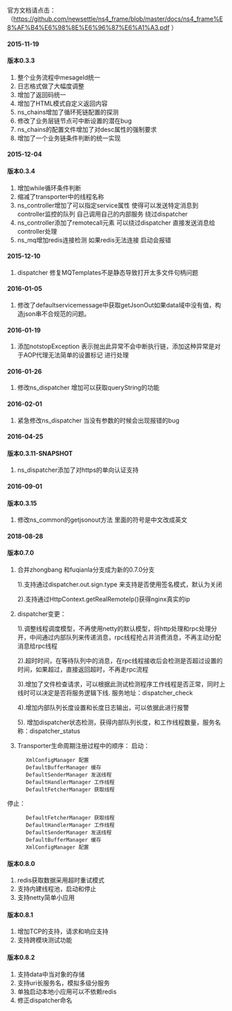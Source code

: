 官方文档请点击：
（https://github.com/newsettle/ns4_frame/blob/master/docs/ns4_frame%E8%AF%B4%E6%98%8E%E6%96%87%E6%A1%A3.pdf ）
#### 2015-11-19
 #### 版本0.3.3
1. 整个业务流程中mesageId统一
2. 日志格式做了大幅度调整
3. 增加了返回码统一
4. 增加了HTML模式自定义返回内容
5. ns_chains增加了循环死链配置的探测
6. 修改了业务层链节点可中断设置的潜在bug
7. ns_chains的配置文件增加了对desc属性的强制要求
8. 增加了一个业务链条件判断的统一实现

 #### 2015-12-04
 #### 版本0.3.4
1. 增加while循环条件判断
2. 缩减了transporter中的线程名称
3. ns_controller增加了可以指定service属性 使得可以发送特定消息到controller监控的队列 
	自己调用自己的内部服务 绕过dispatcher
4. ns_controller添加了remotecall元素 可以绕过dispatcher 直接发送消息给controller处理	
5. ns_mq增加redis连接检测 如果redis无法连接 启动会报错

 #### 2015-12-10
1. dispatcher 修复MQTemplates不是静态导致打开太多文件句柄问题

 #### 2016-01-05
1. 修改了defaultservicemessage中获取getJsonOut如果data域中没有值，构造json串不合规范的问题。

 #### 2016-01-19
1. 添加notstopException 表示抛出此异常不会中断执行链，添加这种异常是对于AOP代理无法简单的设置标记
进行处理

 #### 2016-01-26
1. 修改ns_dispatcher 增加可以获取queryString的功能

 #### 2016-02-01
1. 紧急修改ns_dispatcher 当没有参数的时候会出现报错的bug

 #### 2016-04-25
 #### 版本0.3.11-SNAPSHOT
1. ns_dispatcher添加了对https的单向认证支持

 #### 2016-09-01
 #### 版本0.3.15
1. 修改ns_common的getjsonout方法 里面的符号是中文改成英文

 #### 2018-08-28
 #### 版本0.7.0

1. 合并zhongbang 和fuqianla分支成为新的0.7.0分支

    1).支持通过dispatcher.out.sign.type 来支持是否使用签名模式，默认为关闭

    2).支持通过HttpContext.getRealRemoteIp()获得nginx真实的ip
2. dispatcher变更：

    1).调整线程调度模型，不再使用netty的默认模型，将http处理和rpc处理分开，中间通过内部队列来传递消息，rpc线程抢占并消费消息，不再主动分配消息给rpc线程
    
    2).超时时间，在等待队列中的消息，在rpc线程接收后会检测是否超过设置的时间，如果超过，直接返回超时，不再走rpc流程
    
    3).增加了文件检查请求，可以根据此测试检测程序工作线程是否正常，同时上线时可以决定是否将服务逻辑下线. 服务地址：dispatcher_check 
    
    4).增加内部队列长度设置和长度日志输出，可以依据此进行报警
    
    5). 增加dispatcher状态检测，获得内部队列长度，和工作线程数量，服务名称：dispatcher_status

3. Transporter生命周期注册过程中的顺序：
  启动：
  ```
        XmlConfigManager 配置
        DefaultBufferManager 缓存
        DefaultSenderManager 发送线程
        DefaultHandlerManager 工作线程
        DefaultFetcherManager 获取线程
  ```
  停止：
  ```
        DefaultFetcherManager 获取线程
        DefaultHandlerManager 工作线程
        DefaultSenderManager 发送线程
        DefaultBufferManager 缓存
        XmlConfigManager 配置
  ```
  
 #### 版本0.8.0
 1. redis获取数据采用超时重试模式
 2. 支持内建线程池，启动和停止
 3. 支持netty简单小应用
 
 #### 版本0.8.1
 1. 增加TCP的支持，请求和响应支持
 2. 支持跨模块测试功能
 
#### 版本0.8.2
1. 支持data中当对象的存储
2. 支持uri长服务名，模拟多级分服务
3. 单独启动本地小应用可以不依赖redis
4. 修正dispatcher命名
